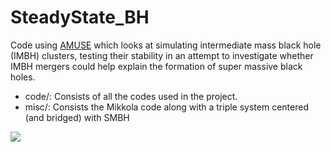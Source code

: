 # SteadyState_BH
Code using [AMUSE](https://amuse.readthedocs.io/en/latest/) which looks at simulating intermediate mass black hole (IMBH) clusters, testing their stability in an attempt to investigate whether IMBH mergers could help explain the formation of super massive black holes.

* code/: Consists of all the codes used in the project.
* misc/: Consists the Mikkola code along with a triple system centered (and bridged) with SMBH


![](https://github.com/ErwanH29/SteadyState_BH/blob/master/animation.gif) 

